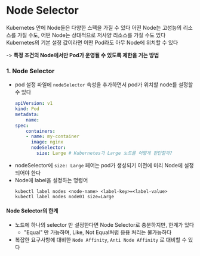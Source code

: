 # Node Selector
Kubernetes 안에 Node들은 다양한 스펙을 가질 수 있다
어떤 Node는 고성능의 리소스를 가질 수도, 어떤 Node는 상대적으로 저사양 리소스를 가질 수도 있다
Kubernetes의 기본 설정 값이라면 어떤 Pod라도 아무 Node에 위치할 수 있다

-> **특정 조건의 Node에서만 Pod가 운영될 수 있도록 제한을 거는 방법**
### 1. Node Selector
- pod 설정 파일에 `nodeSelector` 속성을 추가하면서 pod가 위치할 node를 설정할 수 있다
    ```yaml
    apiVersion: v1
    kind: Pod
    metadata:
        name:
    spec:
        containers:
        - name: my-container
          image: nginx
          nodeSelector:
            size: Large # Kubernetes가 Large 노드를 어떻게 판단할까?
    ```
- nodeSelector에 `size: Large` 페어는 pod가 생성되기 이전에 미리 Node에 설정되어야 한다
- Node에 label을 설정하는 명령어
    ```shell
    kubectl label nodes <node-name> <label-key>=<label-value>
    kubectl label nodes node01 size=Large
    ```

#### Node Selector의 한계
- 노드에 하나의 selector 만 설정한다면 Node Selector로 충분하지만, 한계가 있다
    - "Equal" 만 가능하며, Like, Not Equal처럼 응용 처리는 불가능하다
- 복잡한 요구사항에 대비한 `Node Affinity`, `Anti Node Affinity` 로 대비할 수 있다 